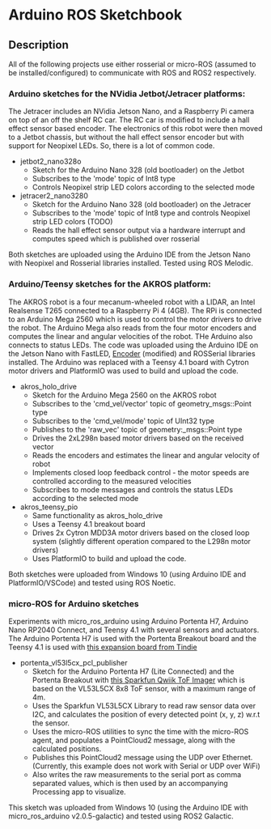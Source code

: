 # Arduino ROS Sketchbook

## Description
All of the following projects use either rosserial or micro-ROS (assumed to be installed/configured) to communicate with ROS and ROS2 respectively.

### Arduino sketches for the NVidia Jetbot/Jetracer platforms:
The Jetracer includes an NVidia Jetson Nano, and a Raspberry Pi camera on top of an off the shelf RC car. The RC car is modified to include a hall effect sensor based encoder. The electronics of this robot were then moved to a Jetbot chassis, but without the hall effect sensor encoder but with support for Neopixel LEDs. So, there is a lot of common code.

* jetbot2_nano328o
  * Sketch for the Arduino Nano 328 (old bootloader) on the Jetbot
  * Subscribes to the 'mode' topic of Int8 type
  * Controls Neopixel strip LED colors according to the selected mode
* jetracer2_nano3280
  * Sketch for the Arduino Nano 328 (old bootloader) on the Jetracer
  * Subscribes to the 'mode' topic of Int8 type and controls Neopixel strip LED colors (TODO)
  * Reads the hall effect sensor output via a hardware interrupt and computes speed which is published over rosserial

Both sketches are uploaded using the Arduino IDE from the Jetson Nano with Neopixel and Rosserial libraries installed. Tested using ROS Melodic.

### Arduino/Teensy sketches for the AKROS platform:
The AKROS robot is a four mecanum-wheeled robot with a LIDAR, an Intel Realsense T265 connected to a Raspberry Pi 4 (4GB). The RPi is connected to an Arduino Mega 2560 which is used to control the motor drivers to drive the robot. The Arduino Mega also reads from the four motor encoders and computes the linear and angular velocities of the robot. THe Arduino also connects to status LEDs. The code was uploaded using the Arduino IDE on the Jetson Nano with FastLED, [Encoder](https://github.com/adityakamath/Encoder) (modified) and ROSSerial libraries installed. The Arduino was replaced with a Teensy 4.1 board with Cytron motor drivers and PlatformIO was used to build and upload the code.

* akros_holo_drive
  * Sketch for the Arduino Mega 2560 on the AKROS robot
  * Subscribes to the 'cmd_vel/vector' topic of geometry_msgs::Point type
  * Subscribes to the 'cmd_vel/mode' topic of UInt32 type
  * Publishes to the 'raw_vec' topic of geometry:_msgs::Point type
  * Drives the 2xL298n based motor drivers based on the received vector
  * Reads the encoders and estimates the linear and angular velocity of robot
  * Implements closed loop feedback control - the motor speeds are controlled according to the measured velocities
  * Subscribes to mode messages and controls the status LEDs according to the selected mode
* akros_teensy_pio
  * Same functionality as akros_holo_drive
  * Uses a Teensy 4.1 breakout board
  * Drives 2x Cytron MDD3A motor drivers based on the closed loop system (slightly different operation compared to the L298n motor drivers)
  * Uses PlatformIO to build and upload the code.

Both sketches were uploaded from Windows 10 (using Arduino IDE and PlatformIO/VSCode) and tested using ROS Noetic.

### micro-ROS for Arduino sketches
Experiments with micro_ros_arduino using Arduino Portenta H7, Arduino Nano RP2040 Connect, and Teensy 4.1 with several sensors and actuators. The Arduino Portenta H7 is used with the Portenta Breakout board and the Teensy 4.1 is used with [this expansion board from Tindie](https://www.tindie.com/products/cburgess129/arduino-teensy41-teensy-41-expansion-board/)

* portenta_vl53l5cx_pcl_publisher
  * Sketch for the Arduino Portenta H7 (Lite Connected) and the Portenta Breakout with [this Sparkfun Qwiik ToF Imager](https://www.sparkfun.com/products/18642) which is based on the VL53L5CX 8x8 ToF sensor, with a maximum range of 4m.
  * Uses the Sparkfun VL53L5CX Library to read raw sensor data over I2C, and calculates the position of every detected point (x, y, z) w.r.t the sensor.
  * Uses the micro-ROS utilities to sync the time with the micro-ROS agent, and populates a PointCloud2 message, along with the calculated positions.
  * Publishes this PointCloud2 message using the UDP over Ethernet. (Currently, this example does not work with Serial or UDP over WiFi)
  * Also writes the raw measurements to the serial port as comma separated values, which is then used by an accompanying Processing app to visualize.

This sketch was uploaded from Windows 10 (using the Arduino IDE with micro_ros_arduino v2.0.5-galactic) and tested using ROS2 Galactic.